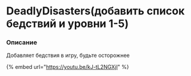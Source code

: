 # DeadlyDisasters(добавить список бедствий и уровни 1-5)

### Описание

Добавляет бедствия в игру, будьте осторожнее



{% embed url="https://youtu.be/kJ-tL2NGXjI" %}
